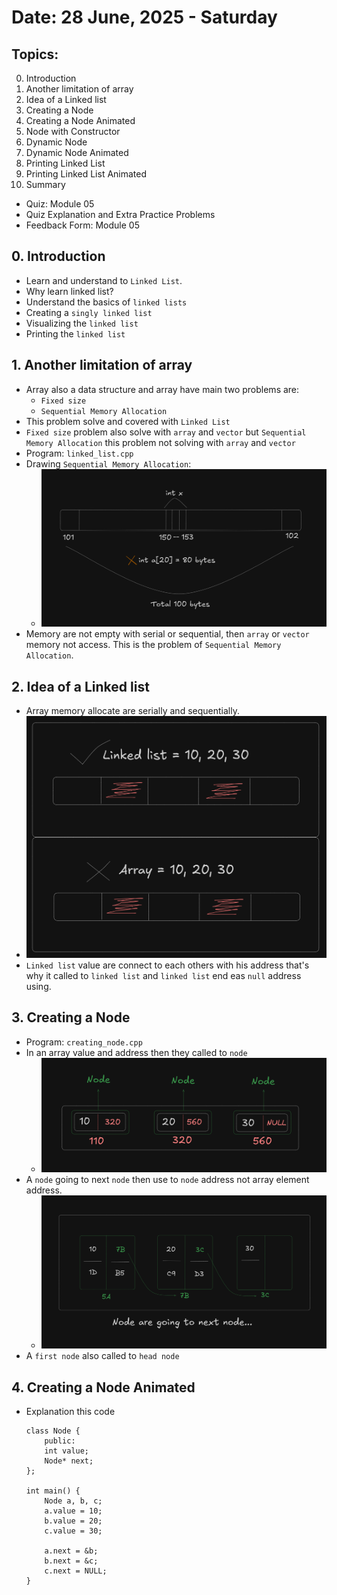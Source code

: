 # Date: 28 June, 2025 - Saturday

## Topics:
0. Introduction
1. Another limitation of array
2. Idea of a Linked list
3. Creating a Node
4. Creating a Node Animated
5. Node with Constructor
6. Dynamic Node
7. Dynamic Node Animated
8. Printing Linked List
9. Printing Linked List Animated
10. Summary
- Quiz: Module 05
- Quiz Explanation and Extra Practice Problems
- Feedback Form: Module 05

## 0. Introduction
- Learn and understand to `Linked List`.
- Why learn linked list?
- Understand the basics of `linked lists`
- Creating a `singly linked list`
- Visualizing the `linked list`
- Printing the `linked list`

## 1. Another limitation of array
- Array also a data structure and array have main two problems are:
    - `Fixed size`
    - `Sequential Memory Allocation`
- This problem solve and covered with `Linked List`
- `Fixed size` problem also solve with `array` and `vector` but `Sequential Memory Allocation` this problem not solving with `array` and `vector`
- Program: `linked_list.cpp`
- Drawing `Sequential Memory Allocation`:
    - <img src="./images/draw.png" width=500>
- Memory are not empty with serial or sequential, then `array` or `vector` memory not access. This is the problem of `Sequential Memory Allocation`.

## 2. Idea of a Linked list
- Array memory allocate are serially and sequentially.
- <img src="./images/draw2.png" width=500>
- `Linked list` value are connect to each others with his address that's why it called to `linked list` and `linked list` end eas `null` address using.

## 3. Creating a Node
- Program: `creating_node.cpp`
- In an array value and address then they called to `node`
    - <img src="./images/draw3.png" width=500>
- A `node` going to next `node` then use to `node` address not array element address.
    - <img src="./images/draw4.png" width=500>
- A `first node` also called to `head node`

## 4. Creating a Node Animated
- Explanation this code
    ```
    class Node {
        public:
        int value;
        Node* next;
    };

    int main() {
        Node a, b, c;
        a.value = 10;
        b.value = 20;
        c.value = 30;

        a.next = &b;
        b.next = &c;
        c.next = NULL;
    }
    ```